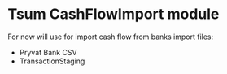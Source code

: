 # Tsum CashFlowImport module
For now will use for import cash flow from banks import files:
- Pryvat Bank CSV
- TransactionStaging


